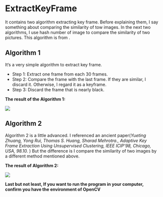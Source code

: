 # ExtractKeyFrame
It contains two algorithm extracting key frame. Before explaining them, I say something about comparing the similarity of tow images. In the next two algorithms, I use hash number of image to compare the similarity of two pictures. This algorithm is from [](https://blog.csdn.net/fengbingchun/article/details/42153261) . 

## Algorithm 1

It‘s a very simple algorithm to extract key frame.

* Step 1: Extract one frame from each 30 frames.
* Step 2: Compare the frame with the last frame. If they are similar, I discard it. Otherwise, I regard it as a keyframe.
* Step 3: Discard the frame that is nearly black.

**The result of the Algorithm 1:**

![](https://github.com/zjulzy/ExtractKeyFrame/blob/master/testcase/result1.png?raw=true)

## Algorithm 2

Algorithm 2 is a little advanced. I referenced an ancient paper(*Yueting Zhuang, Yong Rui, Thomas S. Huang,*
*Sharad  Mehrotra., Adaptive Key Frame Extraction Using Unsupervised Clustering, IEEE ICIP'98, Chicago, USA, 98.10.*</u> )   But the difference is I compare the similarity of two images by a different method mentioned above.

**The result of Algorithm 2:**

![](https://github.com/zjulzy/ExtractKeyFrame/blob/master/testcase/result2.png?raw=true)

**Last but not least, If you want to run the program in your computer, confirm you have the environment of OpenCV**